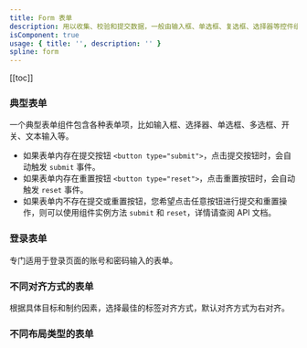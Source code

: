 ```yaml
---
title: Form 表单
description: 用以收集、校验和提交数据，一般由输入框、单选框、复选框、选择器等控件组成。
isComponent: true
usage: { title: '', description: '' }
spline: form
---
```


[[toc]]

<script>
import Usage from "../DocUsage.svelte"
</script>

<Usage></Usage>

### 典型表单

一个典型表单组件包含各种表单项，比如输入框、选择器、单选框、多选框、开关、文本输入等。

- 如果表单内存在提交按钮 `<button type="submit">`，点击提交按钮时，会自动触发 `submit` 事件。
- 如果表单内存在重置按钮 `<button type="reset">`，点击重置按钮时，会自动触发 `reset` 事件。
- 如果表单内不存在提交或重置按钮，您希望点击任意按钮进行提交和重置操作，则可以使用组件实例方法 `submit` 和 `reset`，详情请查阅 API 文档。

<script>
import Base from "../../example/Base.svelte"
</script>

<Base></Base>

### 登录表单

专门适用于登录页面的账号和密码输入的表单。

### 不同对齐方式的表单

根据具体目标和制约因素，选择最佳的标签对齐方式，默认对齐方式为右对齐。

### 不同布局类型的表单

[//]: # '### 不同重置功能的表单'
[//]: #
[//]: # '表单重置分三类：全部数据重置为空、全部数据重置为初始值、重置任意数据为任意值。'
[//]: #
[//]: # '- 第一种方式：使用 `resetType` 控制，值为 `empty` 表示重置表单为空，值为 `initial` 表示重置表单数据为初始值。示例：`<Form resetType="initial" />`。'
[//]: # "- 第二种方式：使用组件实例方法 `reset` 进行数据重置，具体参数参考 API 文档。示例一：`reset({ type: 'initial' })`，示例二：`reset({ fields: ['name'] })`。"
[//]: #
[//]: #
[//]: # '### 不同状态的表单项'
[//]: #
[//]: # '通过图标及提示文字的形式来提示用户对表单的填写。'
[//]: #
[//]: # '- 校验状态有：成功、失败、警告等状态，可使用 `successBorder` 控制是否显示校验成功后的绿色边框。'
[//]: # '- 使用 `statusIcon` 控制校验图标，`FormItem.statusIcon` 优先级大于 `Form.statusIcon`。值为 `true` 显示默认图标，默认图标有 成功、失败、警告 等，不同的状态图标不同。`statusIcon` 值为 `false`，不显示图标。`statusIcon` 值类型为渲染函数，则可以自定义右侧状态图标。'
[//]: #
[//]: #
[//]: # '### 不同校验规则的表单'
[//]: #
[//]: # '表单内置的校验规则有：`date` / `url` / `email` / `required` / `boolean` / `max` / `min` / `len` / `number` / `enum` / `idcard` / `telnumber` / `pattern` 。其中 `date` / `url` / `email` 等校验规则参数参看：[https://github.com/validatorjs/validator.js](https://github.com/validatorjs/validator.js)。各校验规则示例见 API 文档中的 `FormRule`。'
[//]: #
[//]: #
[//]: # '### 可自定义校验规则的表单'
[//]: #
[//]: # '支持自定义配置校验规则，也支持配置异步校验。同一个字段的同一个校验规则可以设定多种不同的校验结果。'
[//]: #
[//]: # '使用 `validator` 自定义校验函数，支持异步返回结果 `Promise`，返回结果可以设置不同的校验结果、校验结果类型、校验结果信息。'
[//]: #
[//]: # "- 示例一：`validator: (val) => { result: !!val, message: '该项必填', type: 'error' }`。"
[//]: # "- 示例二：`validator: (val) => new Promise((resolve) => resolve({ result: false, message: '校验未通过', type: 'warning' }))`。如果是异步校验，必须返回所有情况的校验结果，不能只返回 `resolve(false)` 校验不通过的情况，还需要注意返回 `resolve(true)` 校验通过的情况。"
[//]: #
[//]: #
[//]: # '### 可清空校验结果的表单'
[//]: #
[//]: # '在一些复杂的业务场景中，会涉及到自主控制校验结果的显示与否，此时使用实例方法 `clearValidate` 来清空校验结果。可以清空全部字段的校验结果，也可以清除部分字段的校验结果。'
[//]: #
[//]: #
[//]: # '### 可统一配置校验信息的表单'
[//]: #
[//]: # '`FormRule` 中的每个规则都要默认校验信息，支持通过 `Form.errorMessage` 覆盖默认校验信息，也支持全局配置（ConfigProvider）各个规则的校验信息。'
[//]: #
[//]: #
[//]: # '### 可进行复杂数据校验的表单'
[//]: #
[//]: # '很多时候，表单数据的类型往往不仅仅是单纯的对象，还包含着数组、对象数组嵌套等。表单支持这些复杂数据类型的校验。'
[//]: #
[//]: #
[//]: # '### 禁用态的表单'
[//]: #
[//]: # '可以使用 `disabled` 属性禁用整个表单项。对于自定义组件，可以使用 `formControlledComponents` 设置为允许 Form 代理禁用状态。'
[//]: #
[//]: #
[//]: # '### 可设置校验信息的表单'
[//]: #
[//]: # '使用 `validateMessage` 属性可以自定义表单校验信息提示，主要用于非组件内部的校验信息呈现，如：表单初次呈现的远程校验结果。如果要启动组件内部的校验功能，该值必须设置为空。'
